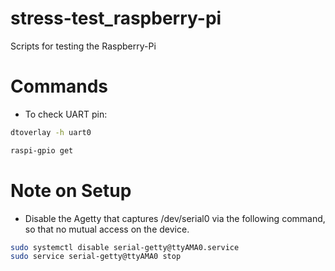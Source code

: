 # stress-test\_raspberry-pi

Scripts for testing the Raspberry-Pi


# Commands

* To check UART pin:

```bash
dtoverlay -h uart0

raspi-gpio get
```


# Note on Setup

* Disable the Agetty that captures /dev/serial0 via the following command,
so that no mutual access on the device.

```bash
sudo systemctl disable serial-getty@ttyAMA0.service
sudo service serial-getty@ttyAMA0 stop
```
